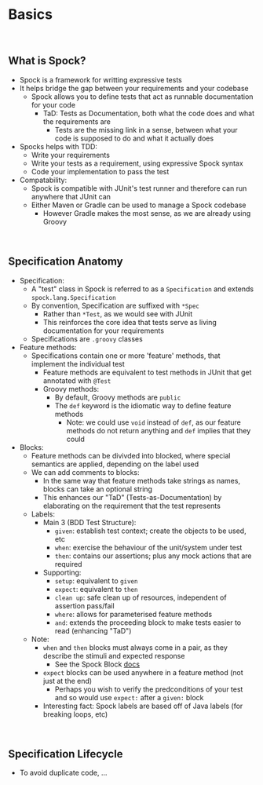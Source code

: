 # Basics

<br>

## What is Spock?
* Spock is a framework for writting expressive tests
* It helps bridge the gap between your requirements and your codebase
    * Spock allows you to define tests that act as runnable documentation for your code
        * TaD: Tests as Documentation, both what the code does and what the requirements are
            * Tests are the missing link in a sense, between what your code is supposed to do and what it actually does
* Spocks helps with TDD:
    * Write your requirements
    * Write your tests as a requirement, using expressive Spock syntax
    * Code your implementation to pass the test
* Compatability:
    * Spock is compatible with JUnit's test runner and therefore can run anywhere that JUnit can
    * Either Maven or Gradle can be used to manage a Spock codebase
        * However Gradle makes the most sense, as we are already using Groovy

<br>

## Specification Anatomy
* Specification:
    * A "test" class in Spock is referred to as a `Specification` and extends `spock.lang.Specification`
    * By convention, Specification are suffixed with `*Spec`
        * Rather than `*Test`, as we would see with JUnit
        * This reinforces the core idea that tests serve as living documentation for your requirements
    * Specifications are `.groovy` classes
* Feature methods:
    * Specifications contain one or more 'feature' methods, that implement the individual test
        * Feature methods are equivalent to test methods in JUnit that get annotated with `@Test`
        * Groovy methods:
            * By default, Groovy methods are `public`
            * The `def` keyword is the idiomatic way to define feature methods
                * Note: we could use `void` instead of `def`, as our feature methods do not return anything and `def` implies that they could
* Blocks:
    * Feature methods can be divivded into blocked, where special semantics are applied, depending on the label used
    * We can add comments to blocks:
        * In the same way that feature methods take strings as names, blocks can take an optional string
        * This enhances our "TaD" (Tests-as-Documentation) by elaborating on the requirement that the test represents
    * Labels:
        * Main 3 (BDD Test Structure):
            * `given`: establish test context; create the objects to be used, etc
            * `when`: exercise the behaviour of the unit/system under test
            * `then`: contains our assertions; plus any mock actions that are required
        * Supporting:
            * `setup`: equivalent to `given`
            * `expect`: equivalent to `then`
            * `clean up`: safe clean up of resources, independent of assertion pass/fail
            * `where`: allows for parameterised feature methods
            * `and`: extends the proceeding block to make tests easier to read (enhancing "TaD")
    * Note:
        * `when` and `then` blocks must always come in a pair, as they describe the stimuli and expected response
            * See the Spock Block [docs](https://spockframework.org/spock/docs/1.3/all_in_one.html#_blocks)
        * `expect` blocks can be used anywhere in a feature method (not just at the end)
            * Perhaps you wish to verify the predconditions of your test and so would use `expect:` after a `given:` block
        * Interesting fact: Spock labels are based off of Java labels (for breaking loops, etc)

<br>

## Specification Lifecycle
* To avoid duplicate code, ...